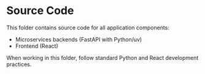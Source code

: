 # Source Code

This folder contains source code for all application components:
- Microservices backends (FastAPI with Python/uv)
- Frontend (React)

When working in this folder, follow standard Python and React development practices.
